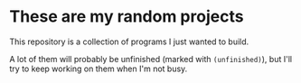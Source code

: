# These are my random projects
This repository is a collection of programs I just wanted to build.

A lot of them will probably be unfinished (marked with `(unfinished)`),
but I'll try to keep working on them when I'm not busy.
